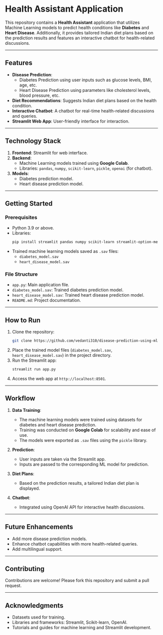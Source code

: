 # Health Assistant Application

This repository contains a **Health Assistant** application that utilizes Machine Learning models to predict health conditions like **Diabetes** and **Heart Disease**. Additionally, it provides tailored Indian diet plans based on the prediction results and features an interactive chatbot for health-related discussions.

---

## Features

- **Disease Prediction**: 
  - Diabetes Prediction using user inputs such as glucose levels, BMI, age, etc.
  - Heart Disease Prediction using parameters like cholesterol levels, blood pressure, etc.
- **Diet Recommendations**: Suggests Indian diet plans based on the health condition.
- **Interactive Chatbot**: A chatbot for real-time health-related discussions and queries.
- **Streamlit Web App**: User-friendly interface for interaction.

---

## Technology Stack

1. **Frontend**: Streamlit for web interface.
2. **Backend**:
   - Machine Learning models trained using **Google Colab**.
   - Libraries: `pandas`, `numpy`, `scikit-learn`, `pickle`, `openai` (for chatbot).
3. **Models**:
   - Diabetes prediction model.
   - Heart disease prediction model.

---

## Getting Started

### Prerequisites

- Python 3.9 or above.
- Libraries:
  ```bash
  pip install streamlit pandas numpy scikit-learn streamlit-option-menu openai
  ```
- Trained machine learning models saved as `.sav` files:
  - `diabetes_model.sav`
  - `heart_disease_model.sav`

### File Structure

- `app.py`: Main application file.
- `diabetes_model.sav`: Trained diabetes prediction model.
- `heart_disease_model.sav`: Trained heart disease prediction model.
- `README.md`: Project documentation.

---

## How to Run

1. Clone the repository:
   ```bash
   git clone https://github.com/vedanti310/disease-prediction-using-ml.git
   ```
2. Place the trained model files (`diabetes_model.sav`, `heart_disease_model.sav`) in the project directory.
3. Run the Streamlit app:
   ```bash
   streamlit run app.py
   ```
4. Access the web app at `http://localhost:8501`.

---

## Workflow

1. **Data Training**:
   - The machine learning models were trained using datasets for diabetes and heart disease prediction.
   - Training was conducted on **Google Colab** for scalability and ease of use.
   - The models were exported as `.sav` files using the `pickle` library.

2. **Prediction**:
   - User inputs are taken via the Streamlit app.
   - Inputs are passed to the corresponding ML model for prediction.

3. **Diet Plans**:
   - Based on the prediction results, a tailored Indian diet plan is displayed.

4. **Chatbot**:
   - Integrated using OpenAI API for interactive health discussions.

---

## Future Enhancements

- Add more disease prediction models.
- Enhance chatbot capabilities with more health-related queries.
- Add multilingual support.

---

## Contributing

Contributions are welcome! Please fork this repository and submit a pull request.

---
## Acknowledgments

- Datasets used for training.
- Libraries and frameworks: Streamlit, Scikit-learn, OpenAI.
- Tutorials and guides for machine learning and Streamlit development.

